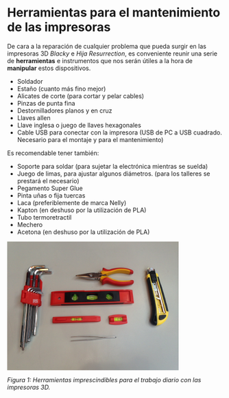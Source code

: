 # Herramientas para el mantenimiento de las impresoras

De cara a la reparación de cualquier problema que pueda surgir en las impresoras 3D *Blacky* e *Hija Resurrection*, es conveniente reunir una serie de **herramientas** e instrumentos que nos serán útiles a la hora de **manipular** estos dispositivos.

* Soldador
* Estaño (cuanto más fino mejor)
* Alicates de corte (para cortar y pelar cables)
* Pinzas de punta fina
* Destornilladores planos y en cruz
* Llaves allen
* Llave inglesa o juego de llaves hexagonales
* Cable USB para conectar con la impresora (USB de PC a USB cuadrado. Necesario para el montaje y para el mantenimiento)


Es recomendable tener también:

* Soporte para soldar (para sujetar la electrónica mientras se suelda)
* Juego de limas, para ajustar algunos diámetros. (para los talleres se prestará el necesario)
* Pegamento Super Glue
* Pinta uñas o fija tuercas
* Laca (preferiblemente de marca Nelly)
* Kapton (en deshuso por la utilización de PLA)
* Tubo termoretractil
* Mechero
* Acetona (en deshuso por la utilización de PLA)

<img src="Her.jpg" alt="Her" height="300" width="400" align="middle">

*Figura 1: Herramientas imprescindibles para el trabajo diario con las impresoras 3D.*